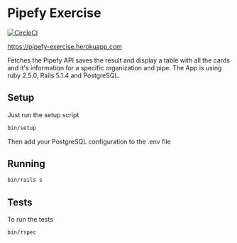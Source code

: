 # Pipefy Exercise

[![CircleCI](https://circleci.com/gh/evertonts/pipefy-exercise/tree/master.svg?style=svg)](https://circleci.com/gh/evertonts/pipefy-exercise/tree/master)

https://pipefy-exercise.herokuapp.com

Fetches the Pipefy API saves the result and display a table with all the cards and it's information for a specific organization and pipe. The App is using ruby 2.5.0, Rails 5.1.4 and PostgreSQL.

## Setup
Just run the setup script

```bash
bin/setup
```
Then add your PostgreSQL configuration to the .env file

## Running
```bash
bin/rails s
```

## Tests
To run the tests
```bash
bin/rspec
```
